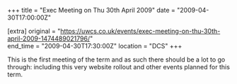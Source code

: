 +++
title = "Exec Meeting on Thu 30th April 2009"
date = "2009-04-30T17:00:00Z"

[extra]
original = "https://uwcs.co.uk/events/exec-meeting-on-thu-30th-april-2009-1474489021796/"    
end_time = "2009-04-30T17:30:00Z"
location = "DCS"
+++

This is the first meeting of the term and as such there should be a lot to go through: including this very website rollout and other events planned for this term.

